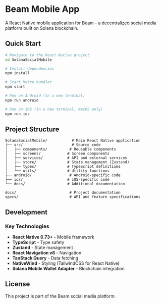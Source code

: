 # Beam Mobile App

A React Native mobile application for Beam - a decentralized social media platform built on Solana blockchain.

## Quick Start

```bash
# Navigate to the React Native project
cd SolanaSocialMobile

# Install dependencies
npm install

# Start Metro bundler
npm start

# Run on Android (in a new terminal)
npm run android

# Run on iOS (in a new terminal, macOS only)
npm run ios
```

## Project Structure

```
SolanaSocialMobile/           # Main React Native application
├── src/                      # Source code
│   ├── components/          # Reusable components
│   ├── screens/            # Screen components
│   ├── services/           # API and external services
│   ├── store/              # State management (Zustand)
│   ├── types/              # TypeScript definitions
│   └── utils/              # Utility functions
├── android/                 # Android-specific code
├── ios/                    # iOS-specific code
└── docs/                   # Additional documentation

docs/                        # Project documentation
specs/                       # API and feature specifications
```

## Development

### Key Technologies

- **React Native 0.73+** - Mobile framework
- **TypeScript** - Type safety
- **Zustand** - State management
- **React Navigation v6** - Navigation
- **TanStack Query** - Data fetching
- **NativeWind** - Styling (TailwindCSS for React Native)
- **Solana Mobile Wallet Adapter** - Blockchain integration

## License

This project is part of the Beam social media platform.
